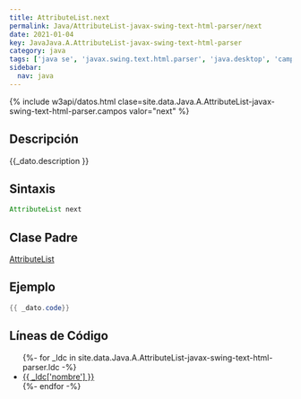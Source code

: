 ```yaml
---
title: AttributeList.next
permalink: Java/AttributeList-javax-swing-text-html-parser/next
date: 2021-01-04
key: JavaJava.A.AttributeList-javax-swing-text-html-parser
category: java
tags: ['java se', 'javax.swing.text.html.parser', 'java.desktop', 'campo java', 'Java 1.0']
sidebar: 
  nav: java
---
```


{% include w3api/datos.html clase=site.data.Java.A.AttributeList-javax-swing-text-html-parser.campos valor="next" %}

## Descripción
{{_dato.description }}

## Sintaxis
~~~java
AttributeList next
~~~

## Clase Padre
[AttributeList](/Java/AttributeList-javax-swing-text-html-parser/)

## Ejemplo
~~~java
{{ _dato.code}}
~~~

## Líneas de Código
<ul>
{%- for _ldc in site.data.Java.A.AttributeList-javax-swing-text-html-parser.ldc -%}
   <li>
       <a href="{{_ldc['url'] }}">{{ _ldc['nombre'] }}</a>
   </li>
{%- endfor -%}
</ul>
